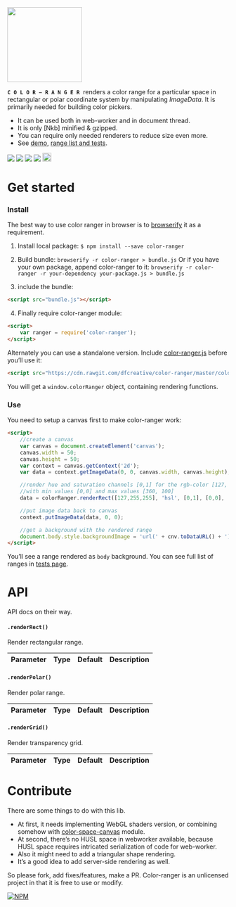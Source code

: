 <img src="https://cdn.rawgit.com/dfcreative/color-ranger/design/logo.png" height="170"/>

<code>**C O L O R − R A N G E R**</code>&nbsp; renders a color range for a particular space in rectangular or polar coordinate system by manipulating _ImageData_. It is primarily needed for building color pickers.

* It can be used both in web-worker and in document thread.
* It is only [Nkb] minified & gzipped.
* You can require only needed renderers to reduce size even more.
* See [demo](jsfiddle), [range list and tests](https://cdn.rawgit.com/dfcreative/color-ranger/master/test/index.html).

<p>
	<a href="https://travis-ci.org/dfcreative/color-ranger"><img src="https://travis-ci.org/dfcreative/color-ranger.svg?branch=master"/></a>
	<a href="https://codeclimate.com/github/dfcreative/color-space"><img src="https://codeclimate.com/github/dfcreative/color-space/badges/gpa.svg"/></a>
	<a href="https://coveralls.io/r/dfcreative/color-ranger"><img src="https://img.shields.io/coveralls/dfcreative/color-ranger.svg"/></a>
	<a href="https://david-dm.org/dfcreative/color-ranger"><img src="https://david-dm.org/dfcreative/color-ranger.svg"/></a>
	<a href="http://unlicense.org/UNLICENSE"><img src="http://upload.wikimedia.org/wikipedia/commons/6/62/PD-icon.svg" width="20"/></a>
</p>



<!--
You may also be interesting in checking out picky - a color picker based on that.
-->


# Get started

### Install

The best way to use color ranger in browser is to [browserify](https://github.com/substack/node-browserify) it as a requirement.

1. Install local package:
`$ npm install --save color-ranger`

2. Build bundle:
`browserify -r color-ranger > bundle.js`
Or if you have your own package, append color-ranger to it:
`browserify -r color-ranger -r your-dependency your-package.js > bundle.js`

3. include the bundle:
```html
<script src="bundle.js"></script>
```

4. Finally require color-ranger module:
```html
<script>
	var ranger = require('color-ranger');
</script>
```


Alternately you can use a standalone version. Include [color-ranger.js](https://raw.githubusercontent.com/dfcreative/color-space/master/color-space.js) before you’ll use it:

```html
<script src="https://cdn.rawgit.com/dfcreative/color-ranger/master/color-ranger.js"></script>
```

You will get a `window.colorRanger` object, containing rendering functions.


### Use

You need to setup a canvas first to make color-ranger work:

```html
<script>
	//create a canvas
	var canvas = document.createElement('canvas');
	canvas.width = 50;
	canvas.height = 50;
	var context = canvas.getContext('2d');
	var data = context.getImageData(0, 0, canvas.width, canvas.height);

	//render hue and saturation channels [0,1] for the rgb-color [127, 255, 255]
	//with min values [0,0] and max values [360, 100]
	data = colorRanger.renderRect([127,255,255], 'hsl', [0,1], [0,0], [360,100], data);

	//put image data back to canvas
	context.putImageData(data, 0, 0);

	//get a background with the rendered range
	document.body.style.backgroundImage = 'url(' + cnv.toDataURL() + ')';
</script>
```

You’ll see a range rendered as `body` background. You can see full list of ranges in [tests page](https://cdn.rawgit.com/dfcreative/color-space/master/test/index.html).


# API

API docs on their way.

#### `.renderRect()`

Render rectangular range.

| Parameter | Type | Default | Description |
|----|----|----|----|



#### `.renderPolar()`

Render polar range.

| Parameter | Type | Default | Description |
|----|----|----|----|


#### `.renderGrid()`

Render transparency grid.

| Parameter | Type | Default | Description |
|----|----|----|----|



# Contribute

There are some things to do with this lib.

* At first, it needs implementing WebGL shaders version, or combining somehow with [color-space-canvas](https://github.com/rosskettle/color-space-canvas) module.
* At second, there’s no HUSL space in webworker available, because HUSL space requires intricated serialization of code for web-worker.
* Also it might need to add a triangular shape rendering.
* It’s a good idea to add server-side rendering as well.

So please fork, add fixes/features, make a PR. Color-ranger is an unlicensed project in that it is free to use or modify.


[![NPM](https://nodei.co/npm/color-ranger.png?downloads=true&downloadRank=true&stars=true)](https://nodei.co/npm/color-ranger/)

